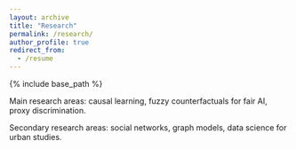 ```yaml
---
layout: archive
title: "Research"
permalink: /research/
author_profile: true
redirect_from:
  - /resume
---
```


{% include base_path %}

Main research areas: causal learning, fuzzy counterfactuals for fair AI, proxy discrimination. 

Secondary research areas: social networks, graph models, data science for urban studies.
